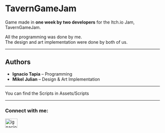 # **TavernGameJam**  

Game made in **one week by two developers** for the Itch.io Jam, TavernGameJam.  

All the programming was done by me.  
The design and art implementation were done by both of us.  

---  

## Authors  
- **Ignacio Tapia** – Programming  
- **Mikel Julian** – Design & Art Implementation

---

You can find the Scripts in Assets/Scripts

---
<h3 align="left">Connect with me:</h3>
<p align="left">
<a href="https://www.linkedin.com/in/ignacio-tapia-marfil-b68506267/" target="blank"><img align="center" src="https://raw.githubusercontent.com/rahuldkjain/github-profile-readme-generator/master/src/images/icons/Social/linked-in-alt.svg" alt="ignacio-tapia-marfil" height="30" width="40" /></a>
</p>
